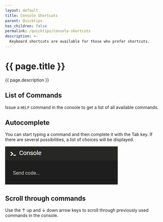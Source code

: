 ```yaml
---
layout: default
title: Console Shortcuts
parent: Quicktips
has_children: false
permalink: /quicktips/console-shortcuts
description: >-
  Keyboard shortcuts are available for those who prefer shortcuts.
---
```


# {{ page.title }}
{{ page.description }}

## List of Commands

Issue a `HELP` command in the console to get a list of all available commands.

## Autocomplete

You can start typing a command and then complete it with the Tab key. If there are several possibilities, a list of choices will be displayed.

![](../assets/img/quicktips/console-shortcuts/tab_complete.gif)

## Scroll through commands

Use the &uarr; up and &darr; down  arrow keys to scroll through previously used commands in the console.